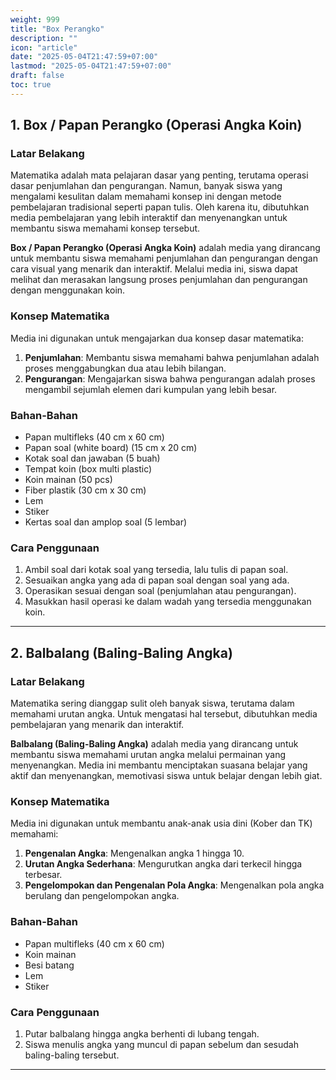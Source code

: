 ```yaml
---
weight: 999
title: "Box Perangko"
description: ""
icon: "article"
date: "2025-05-04T21:47:59+07:00"
lastmod: "2025-05-04T21:47:59+07:00"
draft: false
toc: true
---
```



## 1. Box / Papan Perangko (Operasi Angka Koin)

### Latar Belakang
Matematika adalah mata pelajaran dasar yang penting, terutama operasi dasar penjumlahan dan pengurangan. Namun, banyak siswa yang mengalami kesulitan dalam memahami konsep ini dengan metode pembelajaran tradisional seperti papan tulis. Oleh karena itu, dibutuhkan media pembelajaran yang lebih interaktif dan menyenangkan untuk membantu siswa memahami konsep tersebut.

**Box / Papan Perangko (Operasi Angka Koin)** adalah media yang dirancang untuk membantu siswa memahami penjumlahan dan pengurangan dengan cara visual yang menarik dan interaktif. Melalui media ini, siswa dapat melihat dan merasakan langsung proses penjumlahan dan pengurangan dengan menggunakan koin.

### Konsep Matematika
Media ini digunakan untuk mengajarkan dua konsep dasar matematika:
1. **Penjumlahan**: Membantu siswa memahami bahwa penjumlahan adalah proses menggabungkan dua atau lebih bilangan.
2. **Pengurangan**: Mengajarkan siswa bahwa pengurangan adalah proses mengambil sejumlah elemen dari kumpulan yang lebih besar.

### Bahan-Bahan
- Papan multifleks (40 cm x 60 cm)
- Papan soal (white board) (15 cm x 20 cm)
- Kotak soal dan jawaban (5 buah)
- Tempat koin (box multi plastic)
- Koin mainan (50 pcs)
- Fiber plastik (30 cm x 30 cm)
- Lem
- Stiker
- Kertas soal dan amplop soal (5 lembar)

### Cara Penggunaan
1. Ambil soal dari kotak soal yang tersedia, lalu tulis di papan soal.
2. Sesuaikan angka yang ada di papan soal dengan soal yang ada.
3. Operasikan sesuai dengan soal (penjumlahan atau pengurangan).
4. Masukkan hasil operasi ke dalam wadah yang tersedia menggunakan koin.

---

## 2. Balbalang (Baling-Baling Angka)

### Latar Belakang
Matematika sering dianggap sulit oleh banyak siswa, terutama dalam memahami urutan angka. Untuk mengatasi hal tersebut, dibutuhkan media pembelajaran yang menarik dan interaktif.

**Balbalang (Baling-Baling Angka)** adalah media yang dirancang untuk membantu siswa memahami urutan angka melalui permainan yang menyenangkan. Media ini membantu menciptakan suasana belajar yang aktif dan menyenangkan, memotivasi siswa untuk belajar dengan lebih giat.

### Konsep Matematika
Media ini digunakan untuk membantu anak-anak usia dini (Kober dan TK) memahami:
1. **Pengenalan Angka**: Mengenalkan angka 1 hingga 10.
2. **Urutan Angka Sederhana**: Mengurutkan angka dari terkecil hingga terbesar.
3. **Pengelompokan dan Pengenalan Pola Angka**: Mengenalkan pola angka berulang dan pengelompokan angka.

### Bahan-Bahan
- Papan multifleks (40 cm x 60 cm)
- Koin mainan
- Besi batang
- Lem
- Stiker

### Cara Penggunaan
1. Putar balbalang hingga angka berhenti di lubang tengah.
2. Siswa menulis angka yang muncul di papan sebelum dan sesudah baling-baling tersebut.

---
